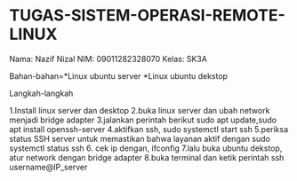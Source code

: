 # TUGAS-SISTEM-OPERASI-REMOTE-LINUX 
Nama: Nazif Nizal
NIM: 09011282328070
Kelas: SK3A

Bahan-bahan=*Linux ubuntu server 
            *Linux ubuntu dekstop
          

Langkah-langkah

1.Install linux server dan desktop
2.buka linux server dan ubah network menjadi bridge adapter
3.jalankan perintah berikut sudo apt update,sudo apt install openssh-server
4.aktifkan ssh, sudo systemctl start ssh
5.periksa status SSH server untuk memastikan bahwa layanan aktif dengan sudo systemctl status ssh
6. cek ip dengan, ifconfig
7.lalu buka ubuntu dekstop, atur network dengan bridge adapter
8.buka terminal dan ketik perintah ssh username@IP_server




